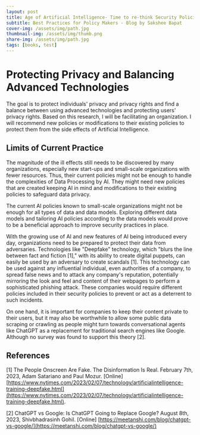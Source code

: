 ```yaml
---
layout: post
title: Age of Artificial Intelligence- Time to re-think Security Policies
subtitle: Best Practices for Policy Makers - Blog by Sakshee Bapat
cover-img: /assets/img/path.jpg
thumbnail-img: /assets/img/thumb.png
share-img: /assets/img/path.jpg
tags: [books, test]
---
```


# Protecting Privacy and Balancing Advanced Technologies

The goal is to protect individuals' privacy and privacy rights and find a balance between using advanced technologies and protecting users' privacy rights. Based on this research, I will be facilitating an organization. I will recommend new policies or modifications to their existing policies to protect them from the side effects of Artificial Intelligence.

## Limits of Current Practice

The magnitude of the ill effects still needs to be discovered by many organizations, especially new start-ups and small-scale organizations with fewer resources. Thus, their current policies might not be enough to handle the complexities of Data Processing by AI. They might need new policies that are created keeping AI in mind and modifications to their existing policies to safeguard data privacy.

The current AI policies known to small-scale organizations might not be enough for all types of data and data models. Exploring different data models and tailoring AI policies according to the data models would prove to be a beneficial approach to improve security practices in place.

With the growing use of AI and new features of AI being introduced every day, organizations need to be prepared to protect their data from adversaries. Technologies like "Deepfake" technology, which "blurs the line between fact and fiction [1]," with its ability to create digital puppets, can easily be used by an adversary to create scandals [1]. This technology can be used against any influential individual, even authorities of a company, to spread false news and to attack any company's reputation, potentially mirroring the look and feel and content of their webpages to perform a sophisticated phishing attack. These companies would require different policies included in their security policies to prevent or act as a deterrent to such incidents.

On one hand, it is important for companies to keep their content private to their users, but it may also be worthwhile to allow some public data scraping or crawling as people might turn towards conversational agents like ChatGPT as a replacement for traditional search engines like Google. Although no survey was found to support this theory [2].

## References
[1] The People Onscreen Are Fake. The Disinformation Is Real. February 7th, 2023, Adam Satariano and Paul Mozur. [Online] [https://www.nytimes.com/2023/02/07/technology/artificialintelligence-training-deepfake.html](https://www.nytimes.com/2023/02/07/technology/artificialintelligence-training-deepfake.html).

[2] ChatGPT vs Google: Is ChatGPT Going to Replace Google? August 8th, 2023, Shivbhadrasinh Gohil. [Online] [https://meetanshi.com/blog/chatgpt-vs-google/](https://meetanshi.com/blog/chatgpt-vs-google/)
